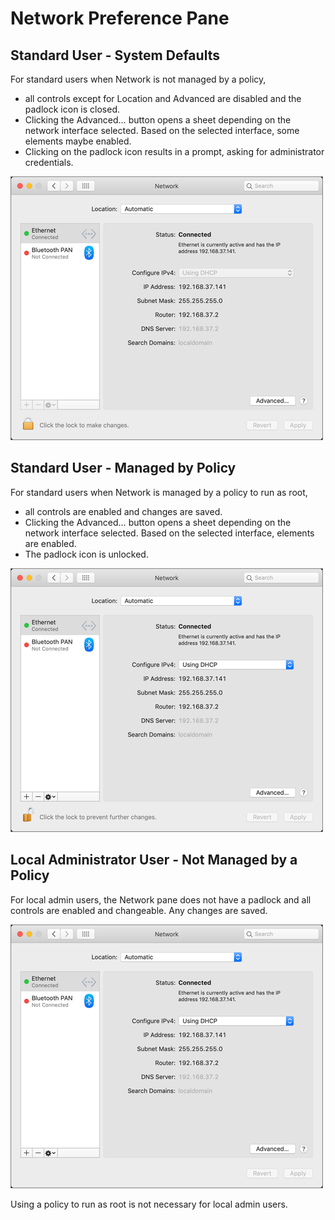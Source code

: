 [title]: # (Network)
[tags]: # (system preferences)
[priority]: # (3)
# Network Preference Pane

## Standard User - System Defaults

For standard users when Network is not managed by a policy,

* all controls except for Location and Advanced are disabled and the padlock icon is closed.
* Clicking the Advanced… button opens a sheet depending on the network interface selected. Based on the selected interface, some elements maybe enabled.
* Clicking on the padlock icon results in a prompt, asking for administrator credentials.

![Network](images/network-1.png "Network Standard User not managed")

## Standard User - Managed by Policy

For standard users when Network is managed by a policy to run as root,

* all controls are enabled and changes are saved.
* Clicking the Advanced… button opens a sheet depending on the network interface selected. Based on the selected interface, elements are enabled.
* The padlock icon is unlocked.

![Network](images/network-2.png "Network Standard User managed")

## Local Administrator User - Not Managed by a Policy

For local admin users, the Network pane does not have a padlock and all controls are enabled and changeable. Any changes are saved.

![Network](images/network-3.png "Network Admin User")

Using a policy to run as root is not necessary for local admin users.
